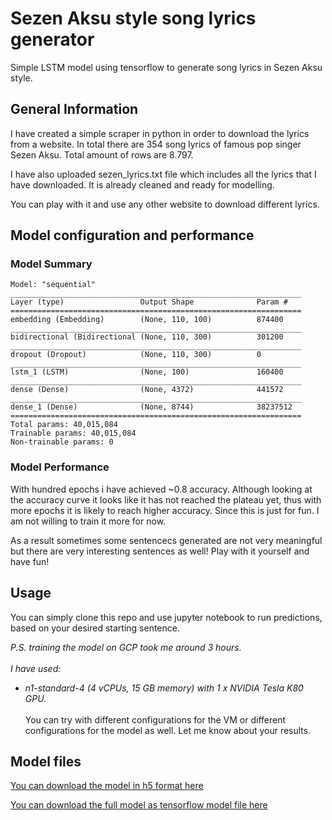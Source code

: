 # Sezen Aksu style song lyrics generator
Simple LSTM model using tensorflow to generate song lyrics in Sezen Aksu style.


## General Information
I have created a simple scraper in python in order to download the lyrics 
from a website. In total there are 354 song lyrics of famous pop singer 
Sezen Aksu. Total amount of rows are 8.797.

I have also uploaded sezen_lyrics.txt file which includes all the lyrics that I
have downloaded. It is already cleaned and ready for modelling.

You can play with it and use any other website to download different lyrics.

## Model configuration and performance

### Model Summary
```
Model: "sequential"
_________________________________________________________________
Layer (type)                 Output Shape              Param #   
=================================================================
embedding (Embedding)        (None, 110, 100)          874400    
_________________________________________________________________
bidirectional (Bidirectional (None, 110, 300)          301200    
_________________________________________________________________
dropout (Dropout)            (None, 110, 300)          0         
_________________________________________________________________
lstm_1 (LSTM)                (None, 100)               160400    
_________________________________________________________________
dense (Dense)                (None, 4372)              441572    
_________________________________________________________________
dense_1 (Dense)              (None, 8744)              38237512  
=================================================================
Total params: 40,015,084
Trainable params: 40,015,084
Non-trainable params: 0
```

### Model Performance
With hundred epochs i have achieved ~0.8 accuracy. Although looking at the accuracy curve
it looks like it has not reached the plateau yet, thus with more epochs it is likely
to reach higher accuracy. Since this is just for fun. I am not willing to train it
more for now.

As a result sometimes some sentencecs generated are not very meaningful but
there are very interesting sentences as well! Play with it yourself and have fun!


## Usage
You can simply clone this repo and use jupyter notebook to run predictions,
based on your desired starting sentence.<br>

<i> P.S. training the model on GCP took me around 3 hours.
<br>
<br> 
I have used:<br>
- n1-standard-4 (4 vCPUs, 15 GB memory) with 1 x NVIDIA Tesla K80 GPU.</i>
<br><br>
You can try with different configurations for the VM or different configurations
for the model as well. Let me know about your results. 


## Model files
[You can download the model in h5 format here](https://drive.google.com/file/d/1qOGe9EAeoEwB8ivYBkueSLNs8-kpEdce/view?usp=sharing)

[You can download the full model as tensorflow model file here](https://drive.google.com/drive/folders/1AuFWe34rCCKuJyK4nRy3X7q4JE2OfP7B?usp=sharing)

